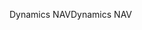 <span data-ttu-id="9d3ed-101">Dynamics NAV</span><span class="sxs-lookup"><span data-stu-id="9d3ed-101">Dynamics NAV</span></span>